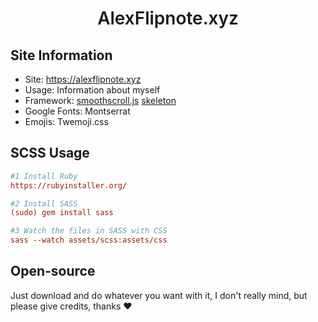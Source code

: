 <h1 align="center" style="font-weight: 600;">
  AlexFlipnote.xyz
</h1>

## Site Information
- Site: https://alexflipnote.xyz
- Usage: Information about myself
- Framework:
  [smoothscroll.js](https://github.com/alicelieutier/smoothScroll)
  [skeleton](http://getskeleton.com/)
- Google Fonts: Montserrat
- Emojis: Twemoji.css

## SCSS Usage
```ini
#1 Install Ruby
https://rubyinstaller.org/

#2 Install SASS
(sudo) gem install sass

#3 Watch the files in SASS with CSS
sass --watch assets/scss:assets/css
```

## Open-source
Just download and do whatever you want with it, I don't really mind, but please give credits, thanks ❤
